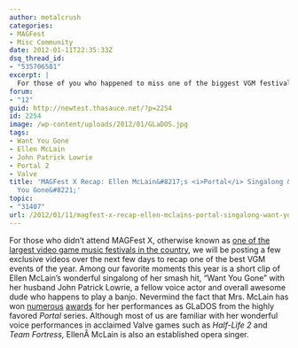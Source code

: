```yaml
---
author: metalcrush
categories:
- MAGFest
- Misc Community
date: 2012-01-11T22:35:33Z
dsq_thread_id:
- "535706581"
excerpt: |
  For those of you who happened to miss one of the biggest VGM festivals in the country, here's a quick MAGFest X visual recap of Ellen McLain's wonderful singalong to her <i>Portal</i> hit "Want You Gone".
forum:
- "12"
guid: http://newtest.thasauce.net/?p=2254
id: 2254
image: /wp-content/uploads/2012/01/GLaDOS.jpg
tags:
- Want You Gone
- Ellen McLain
- John Patrick Lowrie
- Portal 2
- Valve
title: 'MAGFest X Recap: Ellen McLain&#8217;s <i>Portal</i> Singalong &#8220;Want
  You Gone&#8221;'
topic:
- "31407"
url: /2012/01/11/magfest-x-recap-ellen-mclains-portal-singalong-want-you-gone/
---
```


For those who didn&#8217;t attend MAGFest X, otherwise known as [one of the largest video game music festivals in the country](http://magfest.org/), we will be posting a few exclusive videos over the next few days to recap one of the best VGM events of the year. Among our favorite moments this year is a short clip of Ellen McLain&#8217;s wonderful singalong of her smash hit, &#8220;Want You Gone&#8221; with her husband John Patrick Lowrie, a fellow voice actor and overall awesome dude who happens to play a banjo. Nevermind the fact that Mrs. McLain has won [numerous](http://www.spike.com/events/video-game-awards-2011-nominees/voting/best-performance-by-a-human-female) [awards](http://en.wikipedia.org/wiki/Interactive_Achievement_Awards#Character_Performance) for her performances as GLaDOS from the highly favored _Portal_ series. Although most of us are familiar with her wonderful voice performances in acclaimed Valve games such as _Half-Life 2_ and _Team Fortress,_ EllenÂ McLain is also an established opera singer.

&nbsp;